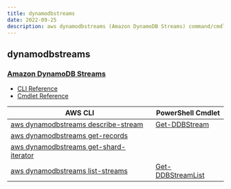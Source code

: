 ```yaml
---
title: dynamodbstreams
date: 2022-09-25
description: aws dynamodbstreams (Amazon DynamoDB Streams) command/cmdlet list.
---
```


## dynamodbstreams

### [Amazon DynamoDB Streams](https://aws.amazon.com/dynamodb/)

* [CLI Reference](https://docs.aws.amazon.com/cli/latest/reference/dynamodbstreams/index.html)
* [Cmdlet Reference](https://docs.aws.amazon.com/powershell/latest/reference/items/Amazon_DynamoDB_cmdlets.html)

|AWS CLI|PowerShell Cmdlet|
|----|----|
|[aws dynamodbstreams describe-stream](https://docs.aws.amazon.com/cli/latest/reference/dynamodbstreams/describe-stream.html)|[Get-DDBStream](https://docs.aws.amazon.com/powershell/latest/reference/items/Get-DDBStream.html)|
|[aws dynamodbstreams get-records](https://docs.aws.amazon.com/cli/latest/reference/dynamodbstreams/get-records.html)||
|[aws dynamodbstreams get-shard-iterator](https://docs.aws.amazon.com/cli/latest/reference/dynamodbstreams/get-shard-iterator.html)||
|[aws dynamodbstreams list-streams](https://docs.aws.amazon.com/cli/latest/reference/dynamodbstreams/list-streams.html)|[Get-DDBStreamList](https://docs.aws.amazon.com/powershell/latest/reference/items/Get-DDBStreamList.html)|

